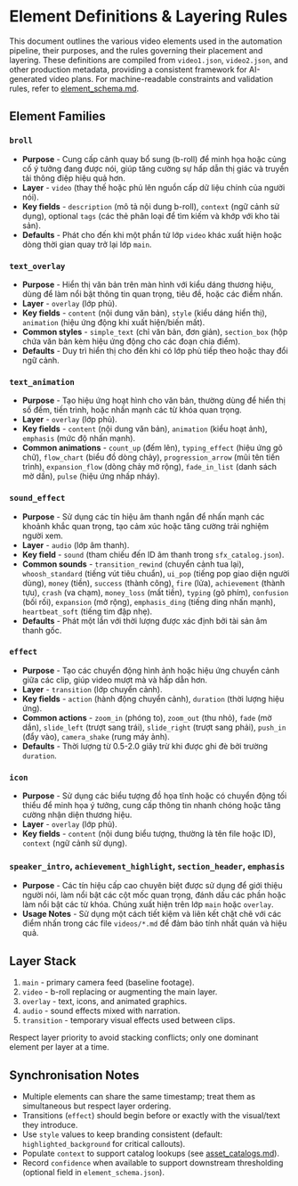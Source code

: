 # Element Definitions & Layering Rules

This document outlines the various video elements used in the automation pipeline, their purposes, and the rules governing their placement and layering. These definitions are compiled from `video1.json`, `video2.json`, and other production metadata, providing a consistent framework for AI-generated video plans. For machine-readable constraints and validation rules, refer to [element_schema.md](element_schema.md).

## Element Families

### `broll`
- **Purpose** - Cung cấp cảnh quay bổ sung (b-roll) để minh họa hoặc củng cố ý tưởng đang được nói, giúp tăng cường sự hấp dẫn thị giác và truyền tải thông điệp hiệu quả hơn.
- **Layer** - `video` (thay thế hoặc phủ lên nguồn cấp dữ liệu chính của người nói).
- **Key fields** - `description` (mô tả nội dung b-roll), `context` (ngữ cảnh sử dụng), optional `tags` (các thẻ phân loại để tìm kiếm và khớp với kho tài sản).
- **Defaults** - Phát cho đến khi một phần tử lớp `video` khác xuất hiện hoặc dòng thời gian quay trở lại lớp `main`.

### `text_overlay`
- **Purpose** - Hiển thị văn bản trên màn hình với kiểu dáng thương hiệu, dùng để làm nổi bật thông tin quan trọng, tiêu đề, hoặc các điểm nhấn.
- **Layer** - `overlay` (lớp phủ).
- **Key fields** - `content` (nội dung văn bản), `style` (kiểu dáng hiển thị), `animation` (hiệu ứng động khi xuất hiện/biến mất).
- **Common styles** - `simple_text` (chỉ văn bản, đơn giản), `section_box` (hộp chứa văn bản kèm hiệu ứng động cho các đoạn chia điểm).
- **Defaults** - Duy trì hiển thị cho đến khi có lớp phủ tiếp theo hoặc thay đổi ngữ cảnh.

### `text_animation`
- **Purpose** - Tạo hiệu ứng hoạt hình cho văn bản, thường dùng để hiển thị số đếm, tiến trình, hoặc nhấn mạnh các từ khóa quan trọng.
- **Layer** - `overlay` (lớp phủ).
- **Key fields** - `content` (nội dung văn bản), `animation` (kiểu hoạt ảnh), `emphasis` (mức độ nhấn mạnh).
- **Common animations** - `count_up` (đếm lên), `typing_effect` (hiệu ứng gõ chữ), `flow_chart` (biểu đồ dòng chảy), `progression_arrow` (mũi tên tiến trình), `expansion_flow` (dòng chảy mở rộng), `fade_in_list` (danh sách mờ dần), `pulse` (hiệu ứng nhấp nháy).

### `sound_effect`
- **Purpose** - Sử dụng các tín hiệu âm thanh ngắn để nhấn mạnh các khoảnh khắc quan trọng, tạo cảm xúc hoặc tăng cường trải nghiệm người xem.
- **Layer** - `audio` (lớp âm thanh).
- **Key field** - `sound` (tham chiếu đến ID âm thanh trong `sfx_catalog.json`).
- **Common sounds** - `transition_rewind` (chuyển cảnh tua lại), `whoosh_standard` (tiếng vút tiêu chuẩn), `ui_pop` (tiếng pop giao diện người dùng), `money` (tiền), `success` (thành công), `fire` (lửa), `achievement` (thành tựu), `crash` (va chạm), `money_loss` (mất tiền), `typing` (gõ phím), `confusion` (bối rối), `expansion` (mở rộng), `emphasis_ding` (tiếng ding nhấn mạnh), `heartbeat_soft` (tiếng tim đập nhẹ).
- **Defaults** - Phát một lần với thời lượng được xác định bởi tài sản âm thanh gốc.

### `effect`
- **Purpose** - Tạo các chuyển động hình ảnh hoặc hiệu ứng chuyển cảnh giữa các clip, giúp video mượt mà và hấp dẫn hơn.
- **Layer** - `transition` (lớp chuyển cảnh).
- **Key fields** - `action` (hành động chuyển cảnh), `duration` (thời lượng hiệu ứng).
- **Common actions** - `zoom_in` (phóng to), `zoom_out` (thu nhỏ), `fade` (mờ dần), `slide_left` (trượt sang trái), `slide_right` (trượt sang phải), `push_in` (đẩy vào), `camera_shake` (rung máy ảnh).
- **Defaults** - Thời lượng từ 0.5-2.0 giây trừ khi được ghi đè bởi trường `duration`.

### `icon`
- **Purpose** - Sử dụng các biểu tượng đồ họa tĩnh hoặc có chuyển động tối thiểu để minh họa ý tưởng, cung cấp thông tin nhanh chóng hoặc tăng cường nhận diện thương hiệu.
- **Layer** - `overlay` (lớp phủ).
- **Key fields** - `content` (nội dung biểu tượng, thường là tên file hoặc ID), `context` (ngữ cảnh sử dụng).

### `speaker_intro`, `achievement_highlight`, `section_header`, `emphasis`
- **Purpose** - Các tín hiệu cấp cao chuyên biệt được sử dụng để giới thiệu người nói, làm nổi bật các cột mốc quan trọng, đánh dấu các phần hoặc làm nổi bật các từ khóa. Chúng xuất hiện trên lớp `main` hoặc `overlay`.
- **Usage Notes** - Sử dụng một cách tiết kiệm và liên kết chặt chẽ với các điểm nhấn trong các file `videos/*.md` để đảm bảo tính nhất quán và hiệu quả.

## Layer Stack

1. `main` - primary camera feed (baseline footage).
2. `video` - b-roll replacing or augmenting the main layer.
3. `overlay` - text, icons, and animated graphics.
4. `audio` - sound effects mixed with narration.
5. `transition` - temporary visual effects used between clips.

Respect layer priority to avoid stacking conflicts; only one dominant element per layer at a time.

## Synchronisation Notes

- Multiple elements can share the same timestamp; treat them as simultaneous but respect layer ordering.
- Transitions (`effect`) should begin before or exactly with the visual/text they introduce.
- Use `style` values to keep branding consistent (default: `highlighted_background` for critical callouts).
- Populate `context` to support catalog lookups (see [asset_catalogs.md](asset_catalogs.md)).
- Record `confidence` when available to support downstream thresholding (optional field in `element_schema.json`).
